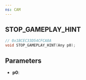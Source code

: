 ```yaml
---
ns: CAM
---
```

## STOP_GAMEPLAY_HINT

```c
// 0x1BCEC33D54CFCA8A
void STOP_GAMEPLAY_HINT(Any p0);
```

## Parameters
* **p0**:

